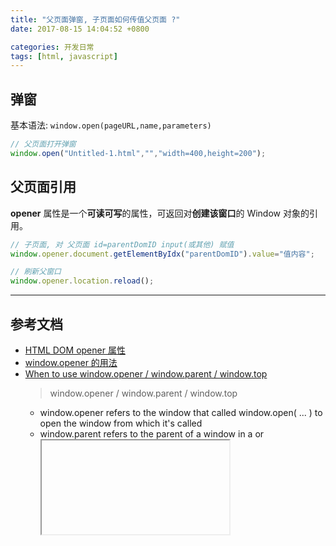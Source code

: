 ```yaml
---
title: "父页面弹窗, 子页面如何传值父页面 ?"
date: 2017-08-15 14:04:52 +0800

categories: 开发日常
tags: [html, javascript]
---
```


## 弹窗
基本语法: `window.open(pageURL,name,parameters) `

```JavaScript
// 父页面打开弹窗
window.open("Untitled-1.html","","width=400,height=200");
```

## 父页面引用
**opener** 属性是一个**可读可写**的属性，可返回对**创建该窗口**的 Window 对象的引用。

```JavaScript
// 子页面, 对 父页面 id=parentDomID input(或其他) 赋值
window.opener.document.getElementByIdx("parentDomID").value="值内容";

// 刷新父窗口
window.opener.location.reload();
```

---
## 参考文档
- [HTML DOM opener 属性](http://www.w3school.com.cn/jsref/prop_win_opener.asp)
- [window.opener 的用法](http://blog.csdn.net/xymyeah/article/details/1575057)
- [When to use window.opener / window.parent / window.top](https://stackoverflow.com/questions/11313045/when-to-use-window-opener-window-parent-window-top)
    >window.opener / window.parent / window.top
    - window.opener refers to the window that called window.open( ... ) to open the window from which it's called
    - window.parent refers to the parent of a window in a <frame> or <iframe>
    - window.top refers to the top-most window from a window nested in one or more layers of <iframe> sub-windows
